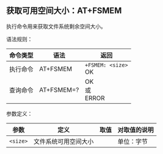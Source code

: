 ## 获取可用空间大小：AT+FSMEM

执行命令用来获取文件系统剩余空间大小。

语法规则：

| 命令类型 | 语法       | 返回                    |
| -------- | ---------- | ----------------------- |
| 执行命令 | AT+FSMEM   | `+FSMEM: <size>` <br>OK |
| 查询命令 | AT+FSMEM=? | OK<br>或<br>ERROR       |

 

参数定义：

| 参数     | 定义                 | 取值 | 对取值的说明 |
| -------- | -------------------- | ---- | ------------ |
| `<size>` | 文件系统可用空间大小 |      | 单位：字节   |
